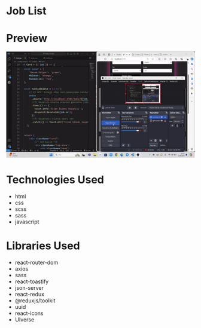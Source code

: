 # Job List

# Preview

![](/public/job.gif)

# Technologies Used

- html
- css
- scss
- sass
- javascript


# Libraries Used

- react-router-dom
- axios 
- sass 
- react-toastify  
- json-server 
- react-redux 
- @reduxjs/toolkit
- uuid
- react-icons
- UIverse

